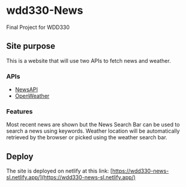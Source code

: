 # wdd330-News
Final Project for WDD330

## Site purpose
This is a website that will use two APIs to fetch news and weather.

### APIs
- [NewsAPI](https://newscatcherapi.com/)
- [OpenWeather](https://openweathermap.org/) 

### Features
Most recent news are shown but the News Search Bar can be used to search a news using keywords. Weather location will be automatically retrieved by the browser or picked using the weather search bar.

## Deploy
The site is deployed on netlify at this link: [https://wdd330-news-sl.netlify.app/](https://wdd330-news-sl.netlify.app/)
